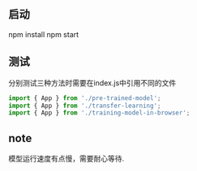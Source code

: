 ## 启动
npm install
npm start

## 测试
分别测试三种方法时需要在index.js中引用不同的文件
``` javascript
import { App } from './pre-trained-model';
import { App } from './transfer-learning';
import { App } from './training-model-in-browser';
```

## note
模型运行速度有点慢，需要耐心等待.